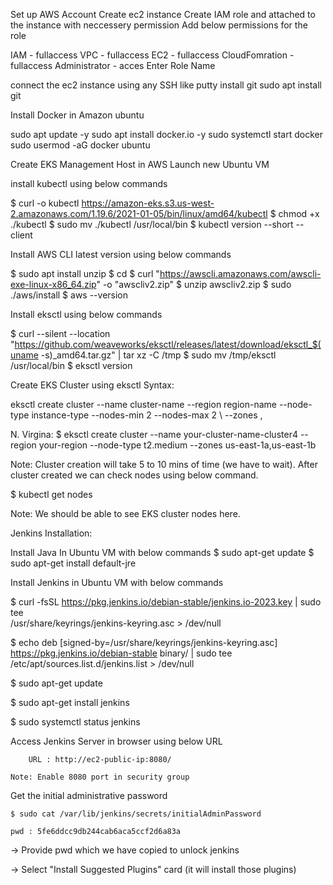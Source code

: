 Set up AWS Account
Create ec2 instance
Create IAM role and attached to the instance with neccessery permission
Add below permissions for the role

IAM - fullaccess 
VPC - fullaccess 
EC2 - fullaccess 
CloudFomration - fullaccess 
Administrator - acces 
Enter Role Name

connect the ec2 instance using any SSH like putty
install git 
sudo apt install git

Install Docker in Amazon ubuntu

sudo apt update -y
sudo apt install docker.io -y
sudo systemctl start docker
sudo usermod -aG docker ubuntu


 Create EKS Management Host in AWS Launch new Ubuntu VM

 install kubectl using below commands
 
 $ curl -o kubectl https://amazon-eks.s3.us-west-2.amazonaws.com/1.19.6/2021-01-05/bin/linux/amd64/kubectl $ chmod +x ./kubectl $ sudo mv ./kubectl /usr/local/bin $ kubectl version --short --client

 Install AWS CLI latest version using below commands

$ sudo apt install unzip $ cd $ curl "https://awscli.amazonaws.com/awscli-exe-linux-x86_64.zip" -o "awscliv2.zip" $ unzip awscliv2.zip $ sudo ./aws/install $ aws --version

Install eksctl using below commands

$ curl --silent --location "https://github.com/weaveworks/eksctl/releases/latest/download/eksctl_$(uname -s)_amd64.tar.gz" | tar xz -C /tmp $ sudo mv /tmp/eksctl /usr/local/bin $ eksctl version

 Create EKS Cluster using eksctl Syntax:

eksctl create cluster --name cluster-name --region region-name --node-type instance-type --nodes-min 2 --nodes-max 2 \ --zones ,

N. Virgina: $ eksctl create cluster --name your-cluster-name-cluster4 --region your-region --node-type t2.medium --zones us-east-1a,us-east-1b

Note: Cluster creation will take 5 to 10 mins of time (we have to wait). After cluster created we can check nodes using below command.

$ kubectl get nodes

Note: We should be able to see EKS cluster nodes here.


Jenkins Installation:

Install Java In Ubuntu VM with below commands
$ sudo apt-get update
$ sudo apt-get install default-jre

Install Jenkins in Ubuntu VM with below commands

$ curl -fsSL https://pkg.jenkins.io/debian-stable/jenkins.io-2023.key | sudo tee \
  /usr/share/keyrings/jenkins-keyring.asc > /dev/null

$ echo deb [signed-by=/usr/share/keyrings/jenkins-keyring.asc] \
  https://pkg.jenkins.io/debian-stable binary/ | sudo tee \
  /etc/apt/sources.list.d/jenkins.list > /dev/null

$ sudo apt-get update

$ sudo apt-get install jenkins

$ sudo systemctl status jenkins
 
 Access Jenkins Server in browser using below URL

		URL : http://ec2-public-ip:8080/

	Note: Enable 8080 port in security group
 
 Get the initial administrative password 

	$ sudo cat /var/lib/jenkins/secrets/initialAdminPassword

	pwd : 5fe6ddcc9db244cab6aca5ccf2d6a83a

-> Provide pwd which we have copied to unlock jenkins

-> Select "Install Suggested Plugins" card (it will install those plugins)
